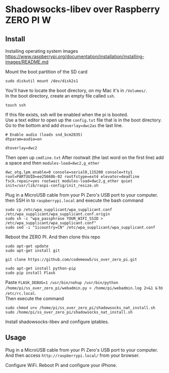 # Shadowsocks-libev over Raspberry ZERO PI W

## Install

Installing operating system images  
https://www.raspberrypi.org/documentation/installation/installing-images/README.md

Mount the boot partition of the SD card

    sudo diskutil mount /dev/disk2s1

You'll have to locate the boot directory, on my Mac it's in `/Volumes/`.  
In the boot directory, create an empty file called `ssh`.

    touch ssh

If this file exists, ssh will be enabled when the pi is booted.  
Use a text editor to open up the `config.txt` file that is in the boot directory. Go to the bottom and add `dtoverlay=dwc2as` the last line.

    # Enable audio (loads snd_bcm2835)
    dtparam=audio=on

    dtoverlay=dwc2

Then open up `cmdline.txt` After rootwait (the last word on the first line) add a space and then `modules-load=dwc2,g_ether`

    dwc_otg.lpm_enable=0 console=serial0,115200 console=tty1 root=PARTUUID=ee25660b-02 rootfstype=ext4 elevator=deadline fsck.repair=yes rootwait modules-load=dwc2,g_ether quiet init=/usr/lib/raspi-config/init_resize.sh

Plug in a MicroUSB cable from your Pi Zero's USB port to your computer. then SSH in to `raspberrypi.local` and execute the bash command

    sudo cp /etc/wpa_supplicant/wpa_supplicant.conf /etc/wpa_supplicant/wpa_supplicant.conf.origin
    sudo sh -c "wpa_passphrase YOUR_WIFI_SSID > /etc/wpa_supplicant/wpa_supplicant.conf"
    sudo sed -i "1icountry=CN" /etc/wpa_supplicant/wpa_supplicant.conf

Reboot the ZERO PI. And then clone this repo

    sudo apt-get update
    sudo apt-get install git
    
    git clone https://github.com/codemeow5/ss_over_zero_pi.git
    
    sudo apt-get install python-pip
    sudo pip install Flask

Paste `FLASK_DEBUG=1 /usr/bin/nohup /usr/bin/python /home/pi/ss_over_zero_pi/webadmin.py > /home/pi/webadmin.log 2>&1 &` to `/etc/rc.local`.  
Then execute the command

    sudo chmod u+x /home/pi/ss_over_zero_pi/shadowsocks_nat_install.sh
    sudo /home/pi/ss_over_zero_pi/shadowsocks_nat_install.sh

Install shadowsocks-libev and configure iptables.

## Usage

Plug in a MicroUSB cable from your Pi Zero's USB port to your computer. And then access `http://raspberrypi.local/` from your browser.

Configure WiFi. Reboot Pi and configure your iPhone.


